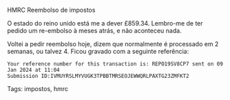 HMRC Reembolso de impostos

O estado do reino unido está me a dever £859.34. Lembro-me de ter pedido um re-embolso à meses atrás, e não aconteceu nada.

Voltei a pedir reembolso hoje, dizem que normalmente é processado em 2 semanas, ou talvez 4.  Ficou gravado com a seguinte referência:

    Your reference number for this transaction is: REPO19SV8CP7 sent on 09 Jan 2024 at 11:04
    Submission ID:IVMUYRSLMYVUGK3TPBBTMRSEOJEWWQRLPAXTG23ZMFKT2

Tags: impostos, hmrc
